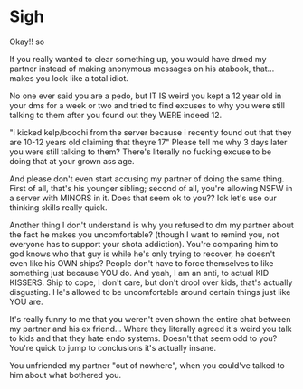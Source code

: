 # Sigh

Okay!! so

If you really wanted to clear something up, you would have dmed my partner instead of making anonymous messages on his atabook, that... makes you look like a total idiot.

No one ever said you are a pedo, but IT IS weird you kept a 12 year old in your dms for a week or two and tried to find excuses to why you were still talking to them after you found out they WERE indeed 12.

"i kicked kelp/boochi from the server because  i recently found out that they are 10-12 years old claiming that theyre 17" 
Please tell me why 3 days later you were still talking to them? There's literally no fucking excuse to be doing that at your grown ass age.

And please don't even start accusing my partner of doing the same thing. First of all, that's his younger sibling; second of all, you're allowing NSFW in a server with MINORS in it. Does that seem ok to you?? Idk let's use our thinking skills really quick.

Another thing I don't understand is why you refused to dm my partner about the fact he makes you uncomfortable? (though I want to remind you, not everyone has to support your shota addiction). You're comparing him to god knows who that guy is while he's only trying to recover, he doesn't even like his OWN ships? People don't have to force themselves to like something just because YOU do. And yeah, I am an anti, to actual KID KISSERS. Ship to cope, I don't care, but don't drool over kids, that's actually disgusting. He's allowed to be uncomfortable around certain things just like YOU are.

It's really funny to me that you weren't even shown the entire chat between my partner and his ex friend... Where they literally agreed it's weird you talk to kids and that they hate endo systems. Doesn't that seem odd to you? You're quick to jump to conclusions it's actually insane.

You unfriended my partner "out of nowhere", when you could've talked to him about what bothered you.
